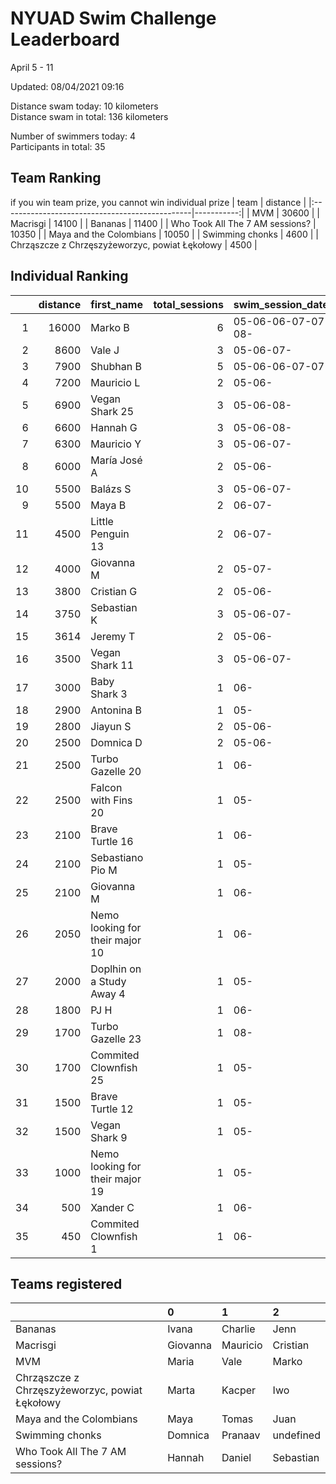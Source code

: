 # NYUAD Swim Challenge Leaderboard  
April 5 - 11  

Updated: 
08/04/2021 09:16

Distance swam today: 10 kilometers  
Distance swam in total: 136 kilometers  

Number of swimmers today: 4  
Participants in total: 35  

## Team Ranking  
if you win team prize, you cannot win individual prize
| team                                           |   distance |
|:-----------------------------------------------|-----------:|
| MVM                                            |      30600 |
| Macrisgi                                       |      14100 |
| Bananas                                        |      11400 |
| Who Took All The 7 AM sessions?                |      10350 |
| Maya and the Colombians                        |      10050 |
| Swimming chonks                                |       4600 |
| Chrząszcze z Chrzęszyżeworzyc, powiat Łękołowy |       4500 |
## Individual Ranking  
|    |   distance | first_name                      |   total_sessions | swim_session_dates   |
|---:|-----------:|:--------------------------------|-----------------:|:---------------------|
|  1 |      16000 | Marko B                         |                6 | 05-06-06-07-07-08-   |
|  2 |       8600 | Vale J                          |                3 | 05-06-07-            |
|  3 |       7900 | Shubhan B                       |                5 | 05-06-06-07-07-      |
|  4 |       7200 | Mauricio L                      |                2 | 05-06-               |
|  5 |       6900 | Vegan Shark 25                  |                3 | 05-06-08-            |
|  6 |       6600 | Hannah G                        |                3 | 05-06-08-            |
|  7 |       6300 | Mauricio  Y                     |                3 | 05-06-07-            |
|  8 |       6000 | María José  A                   |                2 | 05-06-               |
| 10 |       5500 | Balázs S                        |                3 | 05-06-07-            |
|  9 |       5500 | Maya B                          |                2 | 06-07-               |
| 11 |       4500 | Little Penguin 13               |                2 | 06-07-               |
| 12 |       4000 | Giovanna M                      |                2 | 05-07-               |
| 13 |       3800 | Cristian G                      |                2 | 05-06-               |
| 14 |       3750 | Sebastian K                     |                3 | 05-06-07-            |
| 15 |       3614 | Jeremy T                        |                2 | 05-06-               |
| 16 |       3500 | Vegan Shark 11                  |                3 | 05-06-07-            |
| 17 |       3000 | Baby Shark 3                    |                1 | 06-                  |
| 18 |       2900 | Antonina B                      |                1 | 05-                  |
| 19 |       2800 | Jiayun S                        |                2 | 05-06-               |
| 20 |       2500 | Domnica  D                      |                2 | 05-06-               |
| 21 |       2500 | Turbo Gazelle 20                |                1 | 06-                  |
| 22 |       2500 | Falcon with Fins 20             |                1 | 05-                  |
| 23 |       2100 | Brave Turtle 16                 |                1 | 06-                  |
| 24 |       2100 | Sebastiano Pio M                |                1 | 05-                  |
| 25 |       2100 | Giovanna M                      |                1 | 06-                  |
| 26 |       2050 | Nemo looking for their major 10 |                1 | 06-                  |
| 27 |       2000 | Doplhin on a Study Away 4       |                1 | 05-                  |
| 28 |       1800 | PJ H                            |                1 | 06-                  |
| 29 |       1700 | Turbo Gazelle 23                |                1 | 08-                  |
| 30 |       1700 | Commited Clownfish 25           |                1 | 05-                  |
| 31 |       1500 | Brave Turtle 12                 |                1 | 05-                  |
| 32 |       1500 | Vegan Shark 9                   |                1 | 05-                  |
| 33 |       1000 | Nemo looking for their major 19 |                1 | 05-                  |
| 34 |        500 | Xander C                        |                1 | 06-                  |
| 35 |        450 | Commited Clownfish 1            |                1 | 06-                  |
## Teams registered  
|                                                | 0        | 1        | 2         |
|:-----------------------------------------------|:---------|:---------|:----------|
| Bananas                                        | Ivana    | Charlie  | Jenn      |
| Macrisgi                                       | Giovanna | Mauricio | Cristian  |
| MVM                                            | Maria    | Vale     | Marko     |
| Chrząszcze z Chrzęszyżeworzyc, powiat Łękołowy | Marta    | Kacper   | Iwo       |
| Maya and the Colombians                        | Maya     | Tomas    | Juan      |
| Swimming chonks                                | Domnica  | Pranaav  | undefined |
| Who Took All The 7 AM sessions?                | Hannah   | Daniel   | Sebastian |
